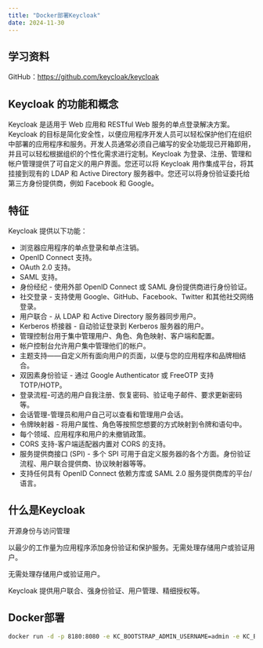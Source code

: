 ```yaml
---
title: "Docker部署Keycloak"
date: 2024-11-30
---
```


## 学习资料

GitHub：https://github.com/keycloak/keycloak

## Keycloak 的功能和概念

Keycloak 是适用于 Web 应用和 RESTful Web 服务的单点登录解决方案。Keycloak 的目标是简化安全性，以便应用程序开发人员可以轻松保护他们在组织中部署的应用程序和服务。开发人员通常必须自己编写的安全功能现已开箱即用，并且可以轻松根据组织的个性化需求进行定制。Keycloak 为登录、注册、管理和帐户管理提供了可自定义的用户界面。您还可以将 Keycloak 用作集成平台，将其挂接到现有的 LDAP 和 Active Directory 服务器中。您还可以将身份验证委托给第三方身份提供商，例如 Facebook 和 Google。

## 特征

Keycloak 提供以下功能：

- 浏览器应用程序的单点登录和单点注销。
- OpenID Connect 支持。
- OAuth 2.0 支持。
- SAML 支持。
- 身份经纪 - 使用外部 OpenID Connect 或 SAML 身份提供商进行身份验证。
- 社交登录 - 支持使用 Google、GitHub、Facebook、Twitter 和其他社交网络登录。
- 用户联合 - 从 LDAP 和 Active Directory 服务器同步用户。
- Kerberos 桥接器 - 自动验证登录到 Kerberos 服务器的用户。
- 管理控制台用于集中管理用户、角色、角色映射、客户端和配置。
- 帐户控制台允许用户集中管理他们的帐户。
- 主题支持——自定义所有面向用户的页面，以便与您的应用程序和品牌相结合。
- 双因素身份验证 - 通过 Google Authenticator 或 FreeOTP 支持 TOTP/HOTP。
- 登录流程-可选的用户自我注册、恢复密码、验证电子邮件、要求更新密码等。
- 会话管理-管理员和用户自己可以查看和管理用户会话。
- 令牌映射器 - 将用户属性、角色等按照您想要的方式映射到令牌和语句中。
- 每个领域、应用程序和用户的未撤销政策。
- CORS 支持-客户端适配器内置对 CORS 的支持。
- 服务提供商接口 (SPI) - 多个 SPI 可用于自定义服务器的各个方面。身份验证流程、用户联合提供商、协议映射器等等。
- 支持任何具有 OpenID Connect 依赖方库或 SAML 2.0 服务提供商库的平台/语言。

## 什么是Keycloak

开源身份与访问管理

以最少的工作量为应用程序添加身份验证和保护服务。无需处理存储用户或验证用户。

无需处理存储用户或验证用户。

Keycloak 提供用户联合、强身份验证、用户管理、精细授权等。

## Docker部署

```bash
docker run -d -p 8180:8080 -e KC_BOOTSTRAP_ADMIN_USERNAME=admin -e KC_BOOTSTRAP_ADMIN_PASSWORD=admin -e KC_DB=mysql -e KC_DB_URL=jdbc:mysql://47.93.101.254:5505/test_keycloak -e KC_DB_USERNAME=root -e KC_DB_PASSWORD=Fyl666666@@ quay.io/keycloak/keycloak:26.0.6 start-dev
```

